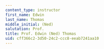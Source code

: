 ```yaml
---
content_type: instructor
first_name: Edwin
last_name: Thomas
middle_initial: (Ned)
salutation: Prof.
title: Prof. Edwin (Ned) Thomas
uid: cff366c2-3d50-24c2-ccc8-eeab7241aa10
---
```

